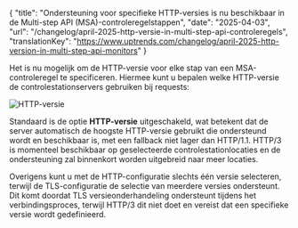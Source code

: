 {
  "title": "Ondersteuning voor specifieke HTTP-versies is nu beschikbaar in de Multi-step API (MSA)-controleregelstappen",
  "date": "2025-04-03",
  "url": "/changelog/april-2025-http-versie-in-multi-step-api-controleregels",
  "translationKey": "https://www.uptrends.com/changelog/april-2025-http-version-in-multi-step-api-monitors"
}

Het is nu mogelijk om de HTTP-versie voor elke stap van een MSA-controleregel te specificeren. Hiermee kunt u bepalen welke HTTP-versie de controlestationservers gebruiken bij requests:

![HTTP-versie](/img/content/scr-msa-step-http-version.min.png)

Standaard is de optie **HTTP-versie** uitgeschakeld, wat betekent dat de server automatisch de hoogste HTTP-versie gebruikt die ondersteund wordt en beschikbaar is, met een fallback niet lager dan HTTP/1.1. HTTP/3 is momenteel beschikbaar op geselecteerde controlestationlocaties en de ondersteuning zal binnenkort worden uitgebreid naar meer locaties.

Overigens kunt u met de HTTP-configuratie slechts één versie selecteren, terwijl de TLS-configuratie de selectie van meerdere versies ondersteunt. Dit komt doordat TLS versieonderhandeling ondersteunt tijdens het verbindingsproces, terwijl HTTP/3 dit niet doet en vereist dat een specifieke versie wordt gedefinieerd.